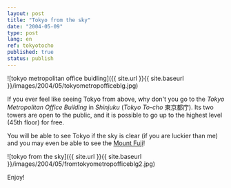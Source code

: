```yaml
---
layout: post
title: "Tokyo from the sky"
date: "2004-05-09"
type: post
lang: en
ref: tokyotocho
published: true
status: publish
---
```




![tokyo metropolitan office buidling]({{ site.url }}{{ site.baseurl }}/images/2004/05/tokyometropofficeblg.jpg)  
  
  
  
If you ever feel like seeing Tokyo from above, why don't you go to the _Tokyo Metropolitan Office Building_ in _Shinjuku_ (_Tokyo To-cho_ 東京都庁). Its two towers are open to the public, and it is possible to go up to the highest level (45th floor) for free.

You will be able to see Tokyo if the sky is clear (if you are luckier than me) and you may even be able to see the [Mount Fuji](http://www.japonophile.com/article_mtfuji_en.html)!

![tokyo from the sky]({{ site.url }}{{ site.baseurl }}/images/2004/05/fromtokyometropofficeblg2.jpg)

Enjoy!


